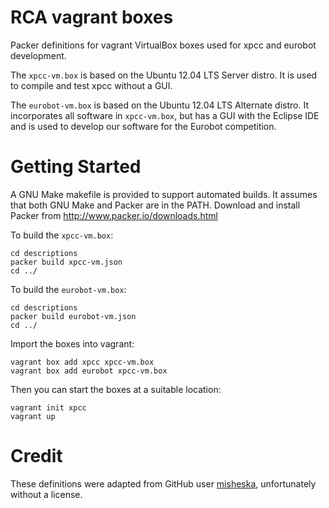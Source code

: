 RCA vagrant boxes
=================

Packer definitions for vagrant VirtualBox boxes used for xpcc and eurobot development.

The ``xpcc-vm.box`` is based on the Ubuntu 12.04 LTS Server distro.
It is used to compile and test xpcc without a GUI.

The ``eurobot-vm.box`` is based on the Ubuntu 12.04 LTS Alternate distro.
It incorporates all software in ``xpcc-vm.box``, but has a GUI with the Eclipse IDE and is used to develop our software for the Eurobot competition.


Getting Started
===============

A GNU Make makefile is provided to support automated builds.  It assumes
that both GNU Make and Packer are in the PATH.  Download and install
Packer from <http://www.packer.io/downloads.html>

To build the ``xpcc-vm.box``:

	cd descriptions
	packer build xpcc-vm.json
	cd ../

To build the ``eurobot-vm.box``:

	cd descriptions
	packer build eurobot-vm.json
	cd ../

Import the boxes into vagrant:

	vagrant box add xpcc xpcc-vm.box
	vagrant box add eurobot xpcc-vm.box

Then you can start the boxes at a suitable location:

	vagrant init xpcc
	vagrant up

Credit
======

These definitions were adapted from GitHub user [misheska](https://github.com/misheska/basebox-packer), unfortunately without a license.

